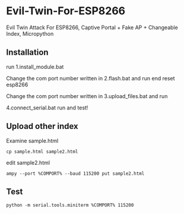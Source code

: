 # Evil-Twin-For-ESP8266
Evil Twin Attack For ESP8266, Captive Portal + Fake AP + Changeable Index, Micropython

## Installation
run 1.install_module.bat

Change the com port number written in 2.flash.bat and run 
end reset esp8266

Change the com port number written in 3.upload_files.bat and run


4.connect_serial.bat run and test!

## Upload other index
Examine sample.html 
```
cp sample.html sample2.html
```
edit sample2.html
```
ampy --port %COMPORT% --baud 115200 put sample2.html
```

## Test
```
python -m serial.tools.miniterm %COMPORT% 115200
```
